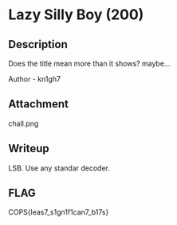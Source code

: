 # Lazy Silly Boy (200)

## Description
Does the title mean more than it shows? maybe...

Author - kn1gh7

## Attachment
chall.png

## Writeup
LSB. Use any standar decoder.

## FLAG
COPS{leas7_s1gn1f1can7_b17s}
